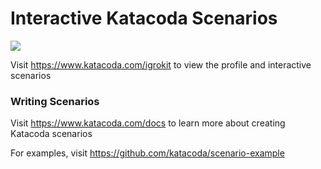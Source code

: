 # Interactive Katacoda Scenarios

[![](http://shields.katacoda.com/katacoda/igrokit/count.svg)](https://www.katacoda.com/igrokit "Get your profile on Katacoda.com")

Visit https://www.katacoda.com/igrokit to view the profile and interactive scenarios

### Writing Scenarios
Visit https://www.katacoda.com/docs to learn more about creating Katacoda scenarios

For examples, visit https://github.com/katacoda/scenario-example
